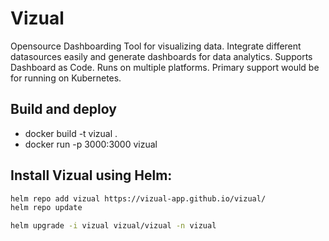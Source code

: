 # Vizual
Opensource Dashboarding Tool for visualizing data. Integrate different datasources easily and generate dashboards for data analytics. Supports Dashboard as Code. Runs on multiple platforms. Primary support would be for running on Kubernetes. 

## Build and deploy
- docker build -t vizual .
- docker run -p 3000:3000 vizual


## Install Vizual using Helm:

```bash
helm repo add vizual https://vizual-app.github.io/vizual/
helm repo update

helm upgrade -i vizual vizual/vizual -n vizual
```
